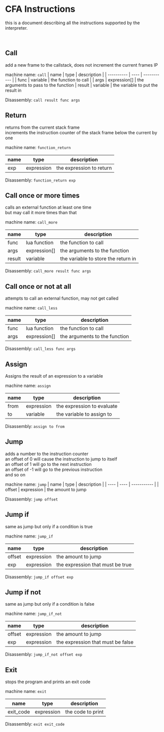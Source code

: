 # CFA Instructions
this is a document describing all the instructions supported by the interpreter.

&nbsp;

## Call
add a new frame to the callstack, does not increment the current frames IP

machine name: `call`
| name | type | description |
| ---------- | ---- | ----------- |
| func | variable | the function to call |
| args | expression[] | the arguments to pass to the function
| result | variable | the variable to put the result in

Disassembly: `call result func args`

## Return
returns from the current stack frame  
increments the instruction counter of the stack frame below the current by one

machine name: `function_return`

| name | type | description |
| ---- | ---- | ----------- |
| exp | expression | the expression to return |

Disassembly: `function_return exp`

## Call once or more times
calls an external function at least one time  
but may call it more times than that

machine name: `call_more`

| name | type | description |
| ---- | ---- | ----------- |
| func | lua function | the function to call
| args | expression[] | the arguments to the function
| result | variable | the variable to store the return in

Disassembly: `call_more result func args`

## Call once or not at all
attempts to call an external function, may not get called

machine name: `call_less`

| name | type | description |
| ---- | ---- | ----------- |
| func | lua function | the function to call
| args | expression[] | the arguments to the function

Disassembly: `call_less func args`

## Assign
Assigns the result of an expression to a variable

machine name: `assign`

| name | type | description |
| ---- | ---- | ----------- |
| from | expression | the expression to evaluate |
| to | variable | the variable to assign to | 

Disassembly: `assign to from`

## Jump
adds a number to the instruction counter  
an offset of 0 will cause the instruction to jump to itself  
an offset of 1 will go to the next instruction   
an offset of -1 will go to the previous instruction  
and so on

machine name: `jump`
| name | type | description |
| ---- | ---- | ----------- |
| offset | expression | the amount to jump

Disassembly: `jump offset`

## Jump if
same as jump but only if a condition is true

machine name: `jump_if`

| name | type | description |
| ---- | ---- | ----------- |
| offset | expression | the amount to jump |
| exp | expression | the expression that must be true |

Disassembly: `jump_if offset exp`
## Jump if not
same as jump but only if a condition is false

machine name: `jump_if_not`

| name | type | description |
| ---- | ---- | ----------- |
| offset | expression | the amount to jump |
| exp | expression | the expression that must be false |

Disassembly: `jump_if_not offset exp`

## Exit
stops the program and prints an exit code

machine name: `exit`

| name | type | description |
| ---- | ---- | ----------- |
| exit_code | expression | the code to print |

Disassembly: `exit exit_code`
